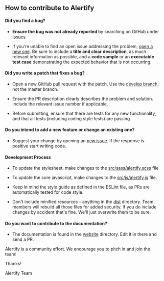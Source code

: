 ## How to contribute to Alertify

#### **Did you find a bug?**

* **Ensure the bug was not already reported** by searching on GitHub under [Issues](https://github.com/alertifyjs/alertify.js/issues).

* If you're unable to find an open issue addressing the problem, [open a new one](https://github.com/alertifyjs/alertify.js/issues/new). Be sure to include a **title and clear description**, as much relevant information as possible, and a **code sample** or an **executable test case** demonstrating the expected behavior that is not occurring.

#### **Did you write a patch that fixes a bug?**

* Open a new GitHub pull request with the patch. Use the [develop branch](https://github.com/alertifyjs/alertify.js/tree/development), not the master branch.

* Ensure the PR description clearly describes the problem and solution. Include the relevant issue number if applicable.

* Before submitting, ensure that there are tests for any new functionality, and that all tests (including coding style tests) are passing

#### **Do you intend to add a new feature or change an existing one?**

* Suggest your change by opening an [new issue](https://github.com/alertifyjs/alertify.js/issues/new). If the response is positive start writing code.

#### Development Process

* To update the stylesheet, make changes to the [src/sass/alertify.scss](https://github.com/alertifyjs/alertify.js/tree/master/src/sass/alertify.scss) file

* To update the core javascript, make changes to the [src/js/alertify.js](https://github.com/alertifyjs/alertify.js/tree/master/src/js/alertify.js) file.

* Keep in mind the style guide as defined in the ESLint file, as PRs are automatically tested for code style.

* Don't include minified resources - anything in the [dist](https://github.com/alertifyjs/alertify.js/tree/master/dist) directory. Team members will
rebuild all those files for added security. If you do include changes by accident that's fine. We'll just overwrite them to be sure.

#### **Do you want to contribute to the documentation?**

* The documentation is found in the [website](https://github.com/alertifyjs/alertify.js/tree/master/website) directory. Edit it in there and send a PR.

Alertify is a community effort. We encourage you to pitch in and join the team!

Thanks!

Alertify Team
